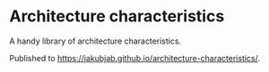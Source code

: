 # Architecture characteristics

A handy library of architecture characteristics.

Published to https://jakubjab.github.io/architecture-characteristics/.
